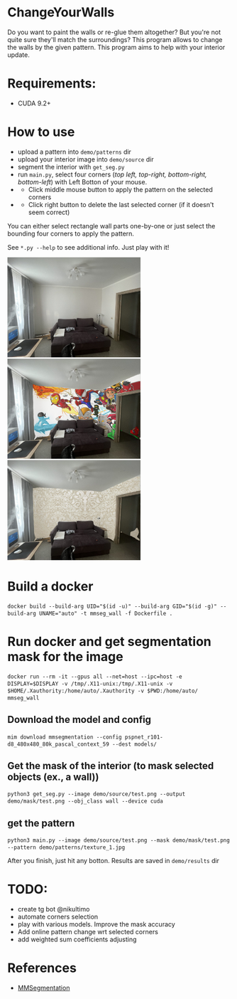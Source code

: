 # ChangeYourWalls
Do you want to paint the walls or re-glue them altogether? But you're not quite sure they'll match the surroundings? This program allows to change the walls by the given pattern. This program aims to help with your interior update. 

# Requirements:
* CUDA 9.2+
# How to use
* upload a pattern into `demo/patterns` dir
* upload your interior image into `demo/source` dir
* segment the interior with `get_seg.py`
* run `main.py`, select four corners (*top left, top-right, bottom-right, bottom-left*) with Left Botton of your mouse. 
* * Click middle mouse button to apply the pattern on the selected corners
* * Click right button to delete the last selected corner (if it doesn't seem correct)

You can either select rectangle wall parts one-by-one or just select the bounding four corners to apply the pattern. 

See `*.py --help` to see additional info. Just play with it!

<img src = "demo/source/test.png" width ="300" /><img src = "demo/results/3.jpg" width ="300" /> <img src = "demo/results/5.png" width ="300" />

# Build a docker
```
docker build --build-arg UID="$(id -u)" --build-arg GID="$(id -g)" --build-arg UNAME="auto" -t mmseg_wall -f Dockerfile .

```

# Run docker and get segmentation mask for the image
```
docker run --rm -it --gpus all --net=host --ipc=host -e DISPLAY=$DISPLAY -v /tmp/.X11-unix:/tmp/.X11-unix -v $HOME/.Xauthority:/home/auto/.Xauthority -v $PWD:/home/auto/ mmseg_wall
```

## Download the model and config
```
mim download mmsegmentation --config pspnet_r101-d8_480x480_80k_pascal_context_59 --dest models/
```

## Get the mask of the interior (to mask selected objects (ex., a wall))
```
python3 get_seg.py --image demo/source/test.png --output demo/mask/test.png --obj_class wall --device cuda
```

## get the pattern
```
python3 main.py --image demo/source/test.png --mask demo/mask/test.png --pattern demo/patterns/texture_1.jpg 
```
After you finish, just hit any botton. Results are saved in `demo/results` dir

# TODO:
* create tg bot @nikultimo
* automate corners selection
* play with various models. Improve the mask accuracy
* Add online pattern change wrt selected corners
* add weighted sum coefficients adjusting


# References
* [MMSegmentation](https://github.com/open-mmlab/mmsegmentation)
